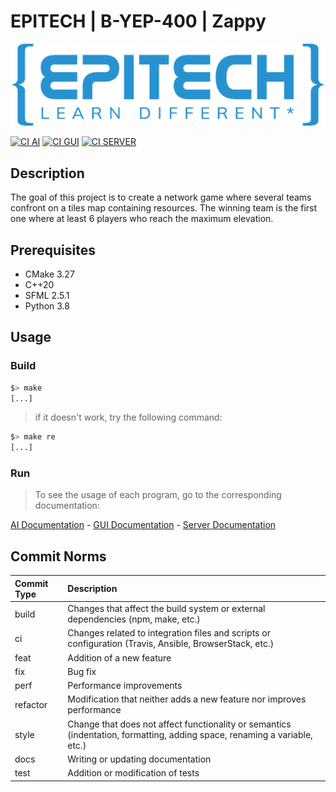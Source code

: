# EPITECH | B-YEP-400 | Zappy

![Epitech](doc/png/Epitech_banner.png)

[![CI AI][ci-ai-badge]][ci-ai]
[![CI GUI][ci-gui-badge]][ci-gui]
[![CI SERVER][ci-server-badge]][ci-server]


## Description

The goal of this project is to create a network game where several teams confront on a tiles map
containing resources.
The winning team is the first one where at least 6 players who reach the maximum elevation.


## Prerequisites

- CMake 3.27
- C++20
- SFML 2.5.1
- Python 3.8


## Usage

### Build

```bash
$> make
[...]
```
> if it doesn't work, try the following command:
```bash
$> make re
[...]
```

### Run

>To see the usage of each program, go to the corresponding documentation:

[AI Documentation](App/AI/README.md) - 
[GUI Documentation](App/GUI/README.md) -
[Server Documentation](App/Server/README.md)

## Commit Norms

| Commit Type | Description                                                                                                               |
|:------------|:--------------------------------------------------------------------------------------------------------------------------|
| build       | Changes that affect the build system or external dependencies (npm, make, etc.)                                           |
| ci          | Changes related to integration files and scripts or configuration (Travis, Ansible, BrowserStack, etc.)                   |
| feat        | Addition of a new feature                                                                                                 |
| fix         | Bug fix                                                                                                                   |
| perf        | Performance improvements                                                                                                  |
| refactor    | Modification that neither adds a new feature nor improves performance                                                     |
| style       | Change that does not affect functionality or semantics (indentation, formatting, adding space, renaming a variable, etc.) |
| docs        | Writing or updating documentation                                                                                         |
| test        | Addition or modification of tests                                                                                         |

[ci-ai]: https://github.com/Periicles/Zappy/actions/workflows/AI.yml
[ci-ai-badge]: https://github.com/Periicles/Zappy/actions/workflows/AI.yml/badge.svg
[ci-gui]: https://github.com/Periicles/Zappy/actions/workflows/GUI.yml
[ci-gui-badge]: https://github.com/Periicles/Zappy/actions/workflows/GUI.yml/badge.svg
[ci-server]: https://github.com/Periicles/Zappy/actions/workflows/Server.yml
[ci-server-badge]: https://github.com/Periicles/Zappy/workflows/Server.yml/badge.svg
